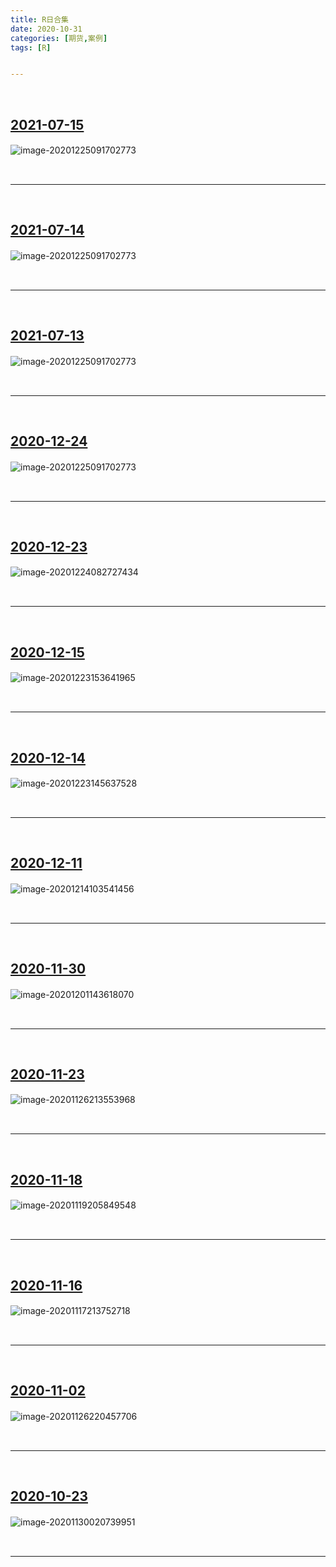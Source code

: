 ```yaml
---
title: R日合集
date: 2020-10-31
categories: [期货,案例]
tags: [R]


---
```


<br/>

## [2021-07-15](https://zero2hero.fun/posts/20210715Thu/)

![image-20201225091702773](https://cdn.jsdelivr.net/gh/shawnyeung/shawnyeung.github.io@master/assets/img/uPic/image-20210716092816396%20.png)　

<br/>

---

<br/>

## [2021-07-14](https://zero2hero.fun/posts/20210714Wed/)

![image-20201225091702773](https://cdn.jsdelivr.net/gh/shawnyeung/shawnyeung.github.io@master/assets/img/uPic/image-20210715141628043%20.png)　

<br/>

---

<br/>

## [2021-07-13](https://zero2hero.fun/posts/20210713Tue/)

![image-20201225091702773](https://cdn.jsdelivr.net/gh/shawnyeung/shawnyeung.github.io@master/assets/img/uPic/image-20210714115829411%20.png)　

<br/>

---

<br/>

## [2020-12-24](https://zero2hero.fun/posts/20201224Thu/)

![image-20201225091702773](https://cdn.jsdelivr.net/gh/shawnyeung/shawnyeung.github.io@master/assets/img/uPic/image-20201225091702773%20.png)　

<br/>

---

<br/>

## [2020-12-23](https://zero2hero.fun/posts/20201223Wed/)

![image-20201224082727434](https://cdn.jsdelivr.net/gh/shawnyeung/shawnyeung.github.io@master/assets/img/uPic/image-20201224082727434%20.png)　

<br/>

---

<br/>

## [2020-12-15](https://zero2hero.fun/posts/20201215Tue/)

![image-20201223153641965](https://cdn.jsdelivr.net/gh/shawnyeung/shawnyeung.github.io@master/assets/img/uPic/image-20201223153641965%20.png)　

<br/>

---

<br/>

## [2020-12-14](https://zero2hero.fun/posts/20201214Mon/)

![image-20201223145637528](https://cdn.jsdelivr.net/gh/shawnyeung/shawnyeung.github.io@master/assets/img/uPic/image-20201223145637528%20.png)　

<br/>

---

<br/>

## [2020-12-11](https://zero2hero.fun/posts/20201211Fri/)

![image-20201214103541456](https://cdn.jsdelivr.net/gh/shawnyeung/shawnyeung.github.io@master/assets/img/uPic/image-20201214103541456%20.png)　

<br/>

---

<br/>

## [2020-11-30](https://zero2hero.fun/posts/20201130Mon%E5%A4%8D%E7%9B%98/)

![image-20201201143618070](https://tva1.sinaimg.cn/large/0081Kckwly1gl8chplsxqj30w00g40va.jpg)　

<br/>

---

<br/>

## [2020-11-23](https://zero2hero.fun/posts/20201123Mo%E5%A4%8D%E7%9B%98/)

![image-20201126213553968](https://tva1.sinaimg.cn/large/0081Kckwly1gl2wiptlkhj30r20ezq9b.jpg)　

<br/>

---

<br/>

## [2020-11-18](https://zero2hero.fun/posts/20201118Wed%E5%A4%8D%E7%9B%98/)

![image-20201119205849548](https://tva1.sinaimg.cn/large/0081Kckwly1gkus4132ddj30vj0mwdjf.jpg)　

<br/>

---

<br/>

## [2020-11-16](https://zero2hero.fun/posts/20201116Mo%E5%A4%8D%E7%9B%98/)

![image-20201117213752718](https://tva1.sinaimg.cn/large/0081Kckwly1gksi00fgoqj31460u0gpr.jpg)　

<br/>

---

<br/>

## [2020-11-02](https://zero2hero.fun/posts/20201102Mo%E5%A4%8D%E7%9B%98/)

![image-20201126220457706](https://tva1.sinaimg.cn/large/0081Kckwly1gl2xcyi34vj318f0u0k3k.jpg)　

<br/>

---

<br/>

## [2020-10-23](https://zero2hero.fun/posts/20201023%E5%A4%8D%E7%9B%98/)

![image-20201130020739951](https://tva1.sinaimg.cn/large/0081Kckwly1gl6l8eqls5j30yk0hvjtm.jpg)　

<br/>

---

